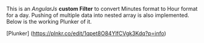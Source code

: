 This is an *AngularJs* **custom Filter** to convert Minutes format to Hour format for a day.
Pushing of multiple data into nested array is also implemented.
Below is the working Plunker of it.

[Plunker] (https://plnkr.co/edit/1qpet8O84YlfCVgk3Kdq?p=info)
 

